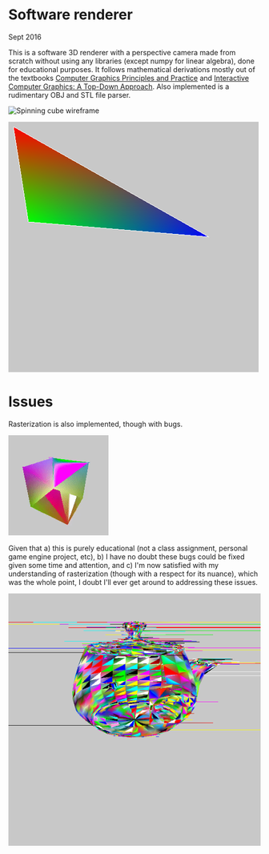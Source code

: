 # Software renderer

Sept 2016

This is a software 3D renderer with a perspective camera made from scratch 
without using any libraries (except numpy for linear algebra), done for 
educational purposes. It follows mathematical derivations mostly out of the 
textbooks [Computer Graphics Principles and 
Practice](https://www.amazon.com/John-F-Hughes/dp/0321399528/ref=sr_1_1) and 
[Interactive Computer Graphics: A Top-Down 
Approach](https://www.amazon.com/Interactive-Computer-Graphics-Top-Down-Shader-Based/dp/0132545233/ref=sr_1_3). 
Also implemented is a rudimentary OBJ and STL file parser.

![Spinning cube wireframe](./output/spinningCubeWireLarge.gif)

![Rasterized](./output/triangleRasterized.png)

# Issues

Rasterization is also implemented, though with bugs.

![Rasterization bug](./output/spinCubeRasterizationBug.gif)

Given that a) this is purely educational (not a class assignment, personal game 
engine project, etc), b) I have no doubt these bugs could be fixed given some 
time and attention, and c) I'm now satisfied with my understanding of 
rasterization (though with a respect for its nuance), which was the whole 
point, I doubt I'll ever get around to addressing these issues.

![Funky triangle fills](./output/funkyTriFillTeapot.png)
